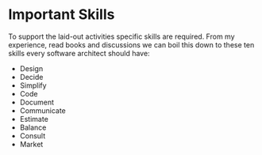 # Important Skills

To support the laid-out activities specific skills are required. From my experience, read books and discussions we can boil this down to these ten skills every software architect should have:

*   Design
*   Decide
*   Simplify
*   Code
*   Document
*   Communicate
*   Estimate
*   Balance
*   Consult
*   Market